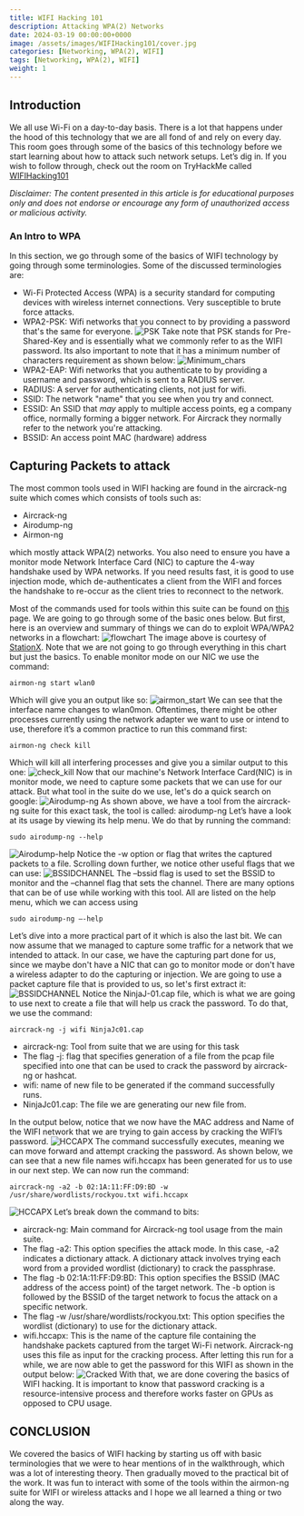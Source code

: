 ```yaml
---
title: WIFI Hacking 101
description: Attacking WPA(2) Networks
date: 2024-03-19 00:00:00+0000
image: /assets/images/WIFIHacking101/cover.jpg
categories: [Networking, WPA(2), WIFI]
tags: [Networking, WPA(2), WIFI]
weight: 1
---
```

## Introduction
We all use Wi-Fi on a day-to-day basis. There is a lot that happens under the hood of this technology that we are all fond of and rely on every day. This room goes through some of the basics of this technology before we start learning about how to attack such network setups. Let’s dig in. If you wish to follow through, check out the room on TryHackMe called [WIFIHacking101](https://tryhackme.com/room/wifihacking101)

_Disclaimer: The content presented in this article is for educational purposes only and does not endorse or encourage any form of unauthorized access or malicious activity._

### An Intro to WPA
In this section, we go through some of the basics of WIFI technology by going through some terminologies. Some of the discussed terminologies are:
- Wi-Fi Protected Access (WPA) is a security standard for computing devices with wireless internet connections. Very susceptible to brute force attacks.
-	WPA2-PSK: Wifi networks that you connect to by providing a password that's the same for everyone.
![PSK](/assets/images/WIFIHacking101/PSK.png)
Take note that PSK stands for Pre-Shared-Key and is essentially what we commonly refer to as the WIFI password. Its also important to note that it has a minimum number of characters requirement as shown below:
![Minimum_chars](/assets/images/WIFIHacking101/8.png)
-	WPA2-EAP: Wifi networks that you authenticate to by providing a username and password, which is sent to a RADIUS server.
-	RADIUS: A server for authenticating clients, not just for wifi.
-	SSID: The network "name" that you see when you try and connect.
-	ESSID: An SSID that *may* apply to multiple access points, eg a company office, normally forming a bigger network. For Aircrack they normally refer to the network you're attacking.
-	BSSID: An access point MAC (hardware) address

## Capturing Packets to attack
The most common tools used in WIFI hacking are found in the aircrack-ng suite which comes which consists of tools such as: 
- Aircrack-ng
- Airodump-ng
- Airmon-ng

which mostly attack WPA(2) networks. You also need to ensure you have a monitor mode Network Interface Card (NIC) to capture the 4-way handshake used by WPA networks. If you need results fast, it is good to use injection mode, which de-authenticates a client from the WIFI and forces the handshake to re-occur as the client tries to reconnect to the network.

Most of the commands used for tools within this suite can be found on [this](https://www.aircrack-ng.org/doku.php?id=airmon-ng) page. We are going to go through some of the basic ones below. But first, here is an overview and summary of things we can do to exploit WPA/WPA2 networks in a flowchart:
![flowchart](/assets/images/WIFIHacking101/flowchart.png)
The image above is courtesy of [StationX](https://www.stationx.net/how-to-use-aircrack-ng-tutorial/). Note that we are not going to go through everything in this chart but just the basics.
To enable monitor mode on our NIC we use the command:
```
airmon-ng start wlan0
```
Which will give you an output like so:
![airmon_start](/assets/images/WIFIHacking101/MonitorMode.png)
We can see that the interface name changes to wlan0mon. Oftentimes, there might be other processes currently using the network adapter we want to use or intend to use, therefore it’s a common practice to run this command first: 
```
airmon-ng check kill
```
Which will kill all interfering processes and give you a similar output to this one:
![check_kill](/assets/images/WIFIHacking101/CheckKill.png)
Now that our machine's Network Interface Card(NIC) is in monitor mode, we need to capture some packets that we can use for our attack. But what tool in the suite do we use, let's do a quick search on google:
![Airodump-ng](/assets/images/WIFIHacking101/Airodump-ng.png)
As shown above, we have a tool from the aircrack-ng suite for this exact task, the tool is called: airodump-ng
Let’s have a look at its usage by viewing its help menu. We do that by running the command:
```
sudo airodump-ng --help
```
![Airodump-help](/assets/images/WIFIHacking101/-W.png)
Notice the -w option or flag that writes the captured packets to a file. Scrolling down further, we notice other useful flags that we can use:
![BSSIDCHANNEL](/assets/images/WIFIHacking101/BSSIDCHANNEL.png)
The –bssid flag is used to set the BSSID to monitor and the –channel flag that sets the channel. There are many options that can be of use while working with this tool. All are listed on the help menu, which we can access using 
```
sudo airodump-ng –-help
```
Let’s dive into a more practical part of it which is also the last bit. We can now assume that we managed to capture some traffic for a network that we intended to attack. In our case, we have the capturing part done for us, since we maybe don't have a NIC that can go to monitor mode or don't have a wireless adapter to do the capturing or injection. We are going to use a packet capture file that is provided to us, so let's first extract it:
![BSSIDCHANNEL](/assets/images/WIFIHacking101/BSSIDCHANNEL.png)
Notice the NinjaJ-01.cap file, which is what we are going to use next to create a file that will help us crack the password. To do that, we use the command: 
```
aircrack-ng -j wifi NinjaJc01.cap
``` 
- aircrack-ng: Tool from suite that we are using for this task
- The flag -j: flag that specifies generation of a file from the pcap file specified into one that can be used to crack the password by aircrack-ng or hashcat.
- wifi: name of new file to be generated if the command successfully runs.
- NinjaJc01.cap: The file we are generating our new file from.

In the output below, notice that we now have the MAC address and Name of the WIFI network that we are trying to gain access by cracking the WIFI’s password.
![HCCAPX](/assets/images/WIFIHacking101/HCCAPX.png)
The command successfully executes, meaning we can move forward and attempt cracking the password. As shown below, we can see that a new file names wifi.hccapx has been generated for us to use in our next step. We can now run the command:
```
aircrack-ng -a2 -b 02:1A:11:FF:D9:BD -w /usr/share/wordlists/rockyou.txt wifi.hccapx
```
![HCCAPX](/assets/images/WIFIHacking101/HCCAPX.png)
Let’s break down the command to bits:
- aircrack-ng: Main command for Aircrack-ng tool usage from the main suite.
- The flag -a2: This option specifies the attack mode. In this case, -a2 indicates a dictionary attack. A dictionary attack involves trying each word from a provided wordlist (dictionary) to crack the passphrase.
- The flag -b 02:1A:11:FF:D9:BD: This option specifies the BSSID (MAC address of the access point) of the target network. The -b option is followed by the BSSID of the target network to focus the attack on a specific network.
- The flag -w /usr/share/wordlists/rockyou.txt: This option specifies the wordlist (dictionary) to use for the dictionary attack.
- wifi.hccapx: This is the name of the capture file containing the handshake packets captured from the target Wi-Fi network. Aircrack-ng uses this file as input for the cracking process.
After letting this run for a while, we are now able to get the password for this WIFI as shown in the output below:
![Cracked](/assets/images/WIFIHacking101/Cracked.png)
With that, we are done covering the basics of WIFI hacking. It is important to know that password cracking is a resource-intensive process and therefore works faster on GPUs as opposed to CPU usage.
## CONCLUSION
We covered the basics of WIFI hacking by starting us off with basic terminologies that we were to hear mentions of in the walkthrough, which was a lot of interesting theory. Then gradually moved to the practical bit of the work. It was fun to interact with some of the tools within the airmon-ng suite for WIFI or wireless attacks and I hope we all learned a thing or two along the way.
